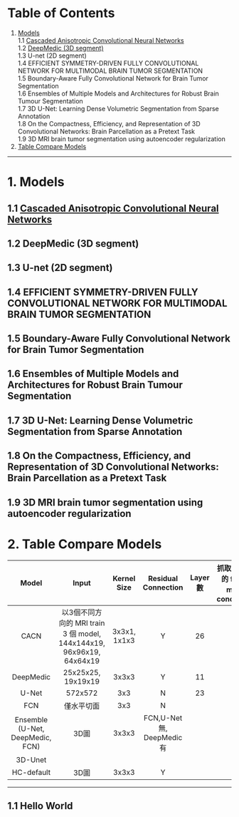 # Table of Contents
1. [Models](#1-models)   
    1.1 [Cascaded Anisotropic Convolutional Neural Networks](#11-cascaded-anisotropic-convolutional-neural-networks)   
    1.2 [DeepMedic (3D segment)](#12-deepmedic-3d-segment)   
    1.3 U-net (2D segment)   
    1.4 EFFICIENT SYMMETRY-DRIVEN FULLY CONVOLUTIONAL NETWORK FOR MULTIMODAL BRAIN TUMOR SEGMENTATION   
    1.5 Boundary-Aware Fully Convolutional Network for Brain Tumor Segmentation   
    1.6 Ensembles of Multiple Models and Architectures for Robust Brain Tumour Segmentation   
    1.7 3D U-Net: Learning Dense Volumetric Segmentation from Sparse Annotation   
    1.8 On the Compactness, Efficiency, and Representation of 3D Convolutional Networks: Brain Parcellation as a Pretext Task   
    1.9 3D MRI brain tumor segmentation using autoencoder regularization   
2. [Table Compare Models](#2-table-compare-models)   
---
# 1. Models
## 1.1 [Cascaded Anisotropic Convolutional Neural Networks](https://arxiv.org/abs/1709.00382 "link") 
## 1.2 DeepMedic (3D segment)
## 1.3 U-net (2D segment)
## 1.4 EFFICIENT SYMMETRY-DRIVEN FULLY CONVOLUTIONAL NETWORK FOR MULTIMODAL BRAIN TUMOR SEGMENTATION
## 1.5 Boundary-Aware Fully Convolutional Network for Brain Tumor Segmentation
## 1.6 Ensembles of Multiple Models and Architectures for Robust Brain Tumour Segmentation
## 1.7 3D U-Net: Learning Dense Volumetric Segmentation from Sparse Annotation
## 1.8 On the Compactness, Efficiency, and Representation of 3D Convolutional Networks: Brain Parcellation as a Pretext Task
## 1.9 3D MRI brain tumor segmentation using autoencoder regularization

# 2. Table Compare Models
|               Model              	|                                 Input                                	|  Kernel Size 	|     Residual Connection     	| Layer 數 	| 抓取不同深度的  feature map  做 concatenate 	| AAAAAAAAAAAA 	| AAAAAAAAAAA 	| AAAAAAAAAAAAAAAA 	| AAAAAAAAAAAAA 	| AAAAA 	| AAAA 	| AAAA 	|
|:--------------------------------:	|:--------------------------------------------------------------------:	|:------------:	|:---------------------------:	|:--------:	|:-------------------------------------------:	|--------------	|-------------	|------------------	|---------------	|-------	|------	|------	|
|               CACN               	| 以3個不同方向的 MRI train 3 個 model, 144x144x19, 96x96x19, 64x64x19 	| 3x3x1, 1x1x3 	|              Y              	|    26    	|                      Y                      	|              	|             	|                  	|               	|       	|      	|      	|
|             DeepMedic            	|                          25x25x25, 19x19x19                          	|     3x3x3    	|              Y              	|    11    	|                      N                      	|              	|             	|                  	|               	|       	|      	|      	|
|               U-Net              	|                                572x572                               	|      3x3     	|              N              	|    23    	|                      Y                      	|              	|             	|                  	|               	|       	|      	|      	|
|                FCN               	|                              僅水平切面                              	|      3x3     	|              N              	|          	|                                             	|              	|             	|                  	|               	|       	|      	|      	|
| Ensemble (U-Net, DeepMedic, FCN) 	|                                 3D圖                                 	|     3x3x3    	| FCN,U-Net 無,  DeepMedic 有 	|          	|                                             	|              	|             	|                  	|               	|       	|      	|      	|
|              3D-Unet             	|                                                                      	|              	|                             	|          	|                                             	|              	|             	|                  	|               	|       	|      	|      	|
|            HC-default            	|                                 3D圖                                 	|     3x3x3    	|              Y              	|          	|                                             	|              	|             	|                  	|               	|       	|      	|      	|
---
## 1.1 Hello World
